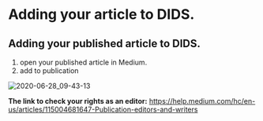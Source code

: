 
# Adding your article to DIDS.

## Adding your published article to DIDS. 
1. open your published article in Medium.
2. add to publication 

![2020-06-28_09-43-13](https://i.imgur.com/jlsixYZ.png)












**The link to check your rights as an editor:** 
https://help.medium.com/hc/en-us/articles/115004681647-Publication-editors-and-writers